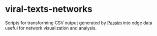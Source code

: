 # viral-texts-networks
Scripts for transforming CSV output generated by [Passim](https://github.com/ViralTexts/vt-passim) into edge data useful for network visualization and analysis.
